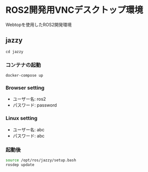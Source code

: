 # ROS2開発用VNCデスクトップ環境
Webtopを使用したROS2開発環境

## jazzy
`cd jazzy`
### コンテナの起動
`docker-compose up`

### Browser setting
- ユーザー名: ros2
- パスワード: password

### Linux setting
- ユーザー名: abc
- パスワード: abc


### 起動後
```bash
source /opt/ros/jazzy/setup.bash
rosdep update
```
